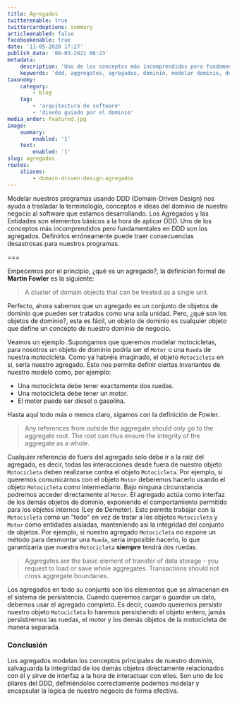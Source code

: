 ```yaml
---
title: Agregados
twitterenable: true
twittercardoptions: summary
articleenabled: false
facebookenable: true
date: '11-05-2020 17:27'
publish_date: '08-03-2021 06:23'
metadata:
    description: 'Uno de los conceptos más incomprendidos pero fundamentales en DDD son los agregados. Definirlos erróneamente puede traer consecuencias desastrosas para nuestros programas.'
    keywords: 'ddd, aggregates, agregados, dominio, modelar dominio, domain model, model'
taxonomy:
    category:
        - blog
    tag:
        - 'arquitectura de software'
        - 'diseño guiado por el dominio'
media_order: featured.jpg
image:
    summary:
        enabled: '1'
    text:
        enabled: '1'
slug: agregados
routes:
    aliases:
        - domain-driven-design-agregados
---
```


Modelar nuestros programas usando DDD (Domain-Driven Design) nos ayuda a trasladar la terminología, conceptos e ideas del dominio de nuestro negocio al software que estamos desarrollando. Los Agregados y las Entidades son elementos básicos a la hora de aplicar DDD. Uno de los conceptos más incomprendidos pero fundamentales en DDD son los agregados. Definirlos erróneamente puede traer consecuencias desastrosas para nuestros programas.

===

Empecemos por el principio, ¿qué es un agregado?, la definición formal de **Martin Fowler** es la siguiente: 

> A cluster of domain objects that can be treated as a single unit.

Perfecto, ahora sabemos que un agregado es un conjunto de objetos de dominio que pueden ser tratados como una sola unidad. Pero, ¿qué son los objetos de dominio?, esta es fácil, un objeto de dominio es cualquier objeto que define un concepto de nuestro dominio de negocio. 

Veamos un ejemplo. Supongamos que queremos modelar motocicletas, para nosotros un objeto de dominio podría ser el `Motor` o una `Rueda` de nuestra motocicleta. Como ya habréis imaginado, el objeto `Motocicleta` en sí, sería nuestro agregado. Esto nos permite definir ciertas invariantes de nuestro modelo como, por ejemplo: 

- Una motocicleta debe tener exactamente dos ruedas. 
- Una motocicleta debe tener un motor. 
- El motor puede ser diesel o gasolina. 

Hasta aquí todo más o menos claro, sigamos con la definición de Fowler. 

> Any references from outside the aggregate should only go to the aggregate root. The root can thus ensure the integrity of the aggregate as a whole. 

Cualquier referencia de fuera del agregado solo debe ir a la raíz del agregado, es decir, todas las interacciones desde fuera de nuestro objeto `Motocicleta` deben realizarse contra el objeto `Motocicleta`. Por ejemplo, si queremos comunicarnos con el objeto `Motor` deberemos hacerlo usando el objeto `Motocicleta` como intermediario. Bajo ninguna circunstancia podremos acceder directamente al `Motor`. El agregado actúa como interfaz de los demás objetos de dominio, exponiendo el comportamiento permitido para los objetos internos (Ley de Demeter). Esto permite trabajar con la `Motocicleta` como un "todo" en vez de tratar a los objetos `Motocicleta` y `Motor` como entidades aisladas, manteniendo así la integridad del conjunto de objetos. Por ejemplo, si nuestro agregado `Motocicleta` no expone un método para desmontar una `Rueda`, sería imposible hacerlo, lo que garantizaría que nuestra `Motocicleta` **siempre** tendrá dos ruedas. 

> Aggregates are the basic element of transfer of data storage - you request to load or save whole aggregates. Transactions should not cross aggregate boundaries. 

Los agregados en todo su conjunto son los elementos que se almacenan en el sistema de persistencia. Cuando queremos cargar o guardar un dato, debemos usar el agregado completo. Es decir, cuando queremos persistir nuestro objeto `Motocicleta` lo haremos persistiendo el objeto entero, jamás persistiremos las ruedas, el motor y los demás objetos de la motocicleta de manera separada. 

### Conclusión

Los agregados modelan los conceptos principales de nuestro dominio, salvaguarda la integridad de los demás objetos directamente relacionados con él y sirve de interfaz a la hora de interactuar con ellos. Son uno de los pilares del DDD, definiéndolos correctamente podemos modelar y encapsular la lógica de nuestro negocio de forma efectiva.